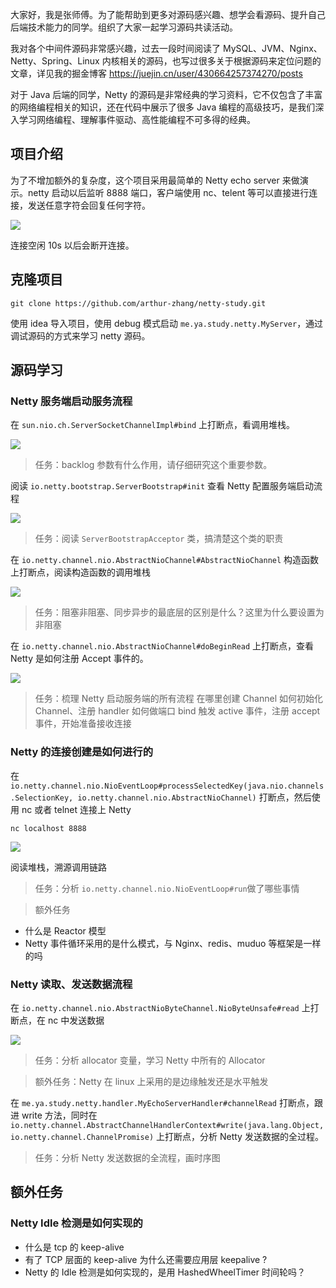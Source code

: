 大家好，我是张师傅。为了能帮助到更多对源码感兴趣、想学会看源码、提升自己后端技术能力的同学。组织了大家一起学习源码共读活动。

我对各个中间件源码非常感兴趣，过去一段时间阅读了 MySQL、JVM、Nginx、Netty、Spring、Linux 内核相关的源码，也写过很多关于根据源码来定位问题的文章，详见我的掘金博客 https://juejin.cn/user/430664257374270/posts

对于 Java 后端的同学，Netty 的源码是非常经典的学习资料，它不仅包含了丰富的网络编程相关的知识，还在代码中展示了很多 Java 编程的高级技巧，是我们深入学习网络编程、理解事件驱动、高性能编程不可多得的经典。

## 项目介绍

为了不增加额外的复杂度，这个项目采用最简单的 Netty echo server 来做演示。netty 启动以后监听 8888 端口，客户端使用 nc、telent 等可以直接进行连接，发送任意字符会回复任何字符。


![](https://store-g1.seewo.com/imgs/2022_11_21_16690187547907.jpg)

连接空闲 10s 以后会断开连接。

## 克隆项目


```
git clone https://github.com/arthur-zhang/netty-study.git
```

使用 idea 导入项目，使用 debug 模式启动 `me.ya.study.netty.MyServer`，通过调试源码的方式来学习 netty 源码。

## 源码学习

### Netty 服务端启动服务流程

在 `sun.nio.ch.ServerSocketChannelImpl#bind` 上打断点，看调用堆栈。


![](https://store-g1.seewo.com/imgs/2022_11_22_16691080655708.jpg)

> 任务：backlog 参数有什么作用，请仔细研究这个重要参数。



阅读 `io.netty.bootstrap.ServerBootstrap#init` 查看 Netty 配置服务端启动流程

![](https://store-g1.seewo.com/imgs/2022_11_22_16691076983047.jpg)


> 任务：阅读 `ServerBootstrapAcceptor` 类，搞清楚这个类的职责


在 `io.netty.channel.nio.AbstractNioChannel#AbstractNioChannel` 构造函数上打断点，阅读构造函数的调用堆栈


![](https://store-g1.seewo.com/imgs/2022_11_22_16691084651971.jpg)


> 任务：阻塞非阻塞、同步异步的最底层的区别是什么？这里为什么要设置为非阻塞

在 `io.netty.channel.nio.AbstractNioChannel#doBeginRead` 上打断点，查看 Netty 是如何注册 Accept 事件的。

![](https://store-g1.seewo.com/imgs/2022_11_22_16691089771399.jpg)


> 任务：梳理 Netty 启动服务端的所有流程
> 在哪里创建 Channel
> 如何初始化 Channel、注册 handler
> 如何做端口 bind 触发 active 事件，注册 accept 事件，开始准备接收连接


### Netty 的连接创建是如何进行的



在 `io.netty.channel.nio.NioEventLoop#processSelectedKey(java.nio.channels.SelectionKey, io.netty.channel.nio.AbstractNioChannel)` 打断点，然后使用 nc 或者 telnet 连接上 Netty

```
nc localhost 8888
```


![](https://store-g1.seewo.com/imgs/2022_11_22_16691101430154.jpg)

阅读堆栈，溯源调用链路

> 任务：分析 `io.netty.channel.nio.NioEventLoop#run`做了哪些事情


> 额外任务
- 什么是 Reactor 模型
- Netty 事件循环采用的是什么模式，与 Nginx、redis、muduo 等框架是一样的吗



### Netty 读取、发送数据流程

在 `io.netty.channel.nio.AbstractNioByteChannel.NioByteUnsafe#read` 上打断点，在 nc 中发送数据

![](https://store-g1.seewo.com/imgs/2022_11_22_16691104778193.jpg)

> 任务：分析 allocator 变量，学习 Netty 中所有的 Allocator

> 额外任务：Netty 在 linux 上采用的是边缘触发还是水平触发


在 `me.ya.study.netty.handler.MyEchoServerHandler#channelRead` 打断点，跟进 write 方法，同时在 `io.netty.channel.AbstractChannelHandlerContext#write(java.lang.Object, io.netty.channel.ChannelPromise)` 上打断点，分析 Netty 发送数据的全过程。

> 任务：分析 Netty 发送数据的全流程，画时序图


## 额外任务

### Netty Idle 检测是如何实现的

- 什么是 tcp 的 keep-alive
- 有了 TCP 层面的 keep-alive 为什么还需要应用层 keepalive ?
- Netty 的 Idle 检测是如何实现的，是用 HashedWheelTimer 时间轮吗？


